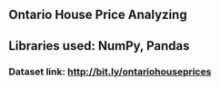 ## Ontario House Price Analyzing
## Libraries used: NumPy, Pandas
### Dataset link: http://bit.ly/ontariohouseprices

